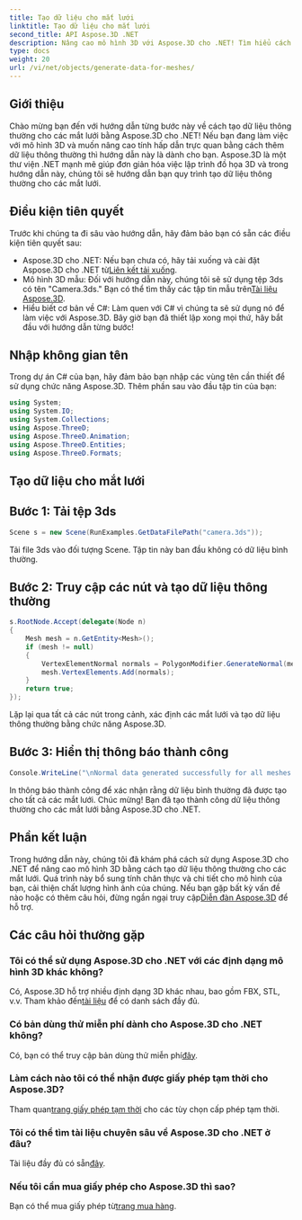 ```yaml
---
title: Tạo dữ liệu cho mắt lưới
linktitle: Tạo dữ liệu cho mắt lưới
second_title: API Aspose.3D .NET
description: Nâng cao mô hình 3D với Aspose.3D cho .NET! Tìm hiểu cách tạo dữ liệu thông thường cho mắt lưới trong hướng dẫn từng bước này. Chủ nghĩa hiện thực đáp ứng sự đơn giản.
type: docs
weight: 20
url: /vi/net/objects/generate-data-for-meshes/
---
```

## Giới thiệu
Chào mừng bạn đến với hướng dẫn từng bước này về cách tạo dữ liệu thông thường cho các mắt lưới bằng Aspose.3D cho .NET! Nếu bạn đang làm việc với mô hình 3D và muốn nâng cao tính hấp dẫn trực quan bằng cách thêm dữ liệu thông thường thì hướng dẫn này là dành cho bạn. Aspose.3D là một thư viện .NET mạnh mẽ giúp đơn giản hóa việc lập trình đồ họa 3D và trong hướng dẫn này, chúng tôi sẽ hướng dẫn bạn quy trình tạo dữ liệu thông thường cho các mắt lưới.
## Điều kiện tiên quyết
Trước khi chúng ta đi sâu vào hướng dẫn, hãy đảm bảo bạn có sẵn các điều kiện tiên quyết sau:
- Aspose.3D cho .NET: Nếu bạn chưa có, hãy tải xuống và cài đặt Aspose.3D cho .NET từ[Liên kết tải xuống](https://releases.aspose.com/3d/net/).
-  Mô hình 3D mẫu: Đối với hướng dẫn này, chúng tôi sẽ sử dụng tệp 3ds có tên "Camera.3ds." Bạn có thể tìm thấy các tập tin mẫu trên[Tài liệu Aspose.3D](https://reference.aspose.com/3d/net/).
- Hiểu biết cơ bản về C#: Làm quen với C# vì chúng ta sẽ sử dụng nó để làm việc với Aspose.3D.
Bây giờ bạn đã thiết lập xong mọi thứ, hãy bắt đầu với hướng dẫn từng bước!
## Nhập không gian tên
Trong dự án C# của bạn, hãy đảm bảo bạn nhập các vùng tên cần thiết để sử dụng chức năng Aspose.3D. Thêm phần sau vào đầu tập tin của bạn:
```csharp
using System;
using System.IO;
using System.Collections;
using Aspose.ThreeD;
using Aspose.ThreeD.Animation;
using Aspose.ThreeD.Entities;
using Aspose.ThreeD.Formats;
```
## Tạo dữ liệu cho mắt lưới
## Bước 1: Tải tệp 3ds
```csharp
Scene s = new Scene(RunExamples.GetDataFilePath("camera.3ds"));
```
Tải file 3ds vào đối tượng Scene. Tập tin này ban đầu không có dữ liệu bình thường.
## Bước 2: Truy cập các nút và tạo dữ liệu thông thường
```csharp
s.RootNode.Accept(delegate(Node n)
{
    Mesh mesh = n.GetEntity<Mesh>();
    if (mesh != null)
    {
        VertexElementNormal normals = PolygonModifier.GenerateNormal(mesh);
        mesh.VertexElements.Add(normals);
    }
    return true;
});
```
Lặp lại qua tất cả các nút trong cảnh, xác định các mắt lưới và tạo dữ liệu thông thường bằng chức năng Aspose.3D.
## Bước 3: Hiển thị thông báo thành công
```csharp
Console.WriteLine("\nNormal data generated successfully for all meshes.");
```
In thông báo thành công để xác nhận rằng dữ liệu bình thường đã được tạo cho tất cả các mắt lưới.
Chúc mừng! Bạn đã tạo thành công dữ liệu thông thường cho các mắt lưới bằng Aspose.3D cho .NET.
## Phần kết luận
Trong hướng dẫn này, chúng tôi đã khám phá cách sử dụng Aspose.3D cho .NET để nâng cao mô hình 3D bằng cách tạo dữ liệu thông thường cho các mắt lưới. Quá trình này bổ sung tính chân thực và chi tiết cho mô hình của bạn, cải thiện chất lượng hình ảnh của chúng.
 Nếu bạn gặp bất kỳ vấn đề nào hoặc có thêm câu hỏi, đừng ngần ngại truy cập[Diễn đàn Aspose.3D](https://forum.aspose.com/c/3d/18) để hỗ trợ.
## Các câu hỏi thường gặp
### Tôi có thể sử dụng Aspose.3D cho .NET với các định dạng mô hình 3D khác không?
 Có, Aspose.3D hỗ trợ nhiều định dạng 3D khác nhau, bao gồm FBX, STL, v.v. Tham khảo đến[tài liệu](https://reference.aspose.com/3d/net/) để có danh sách đầy đủ.
### Có bản dùng thử miễn phí dành cho Aspose.3D cho .NET không?
 Có, bạn có thể truy cập bản dùng thử miễn phí[đây](https://releases.aspose.com/).
### Làm cách nào tôi có thể nhận được giấy phép tạm thời cho Aspose.3D?
 Tham quan[trang giấy phép tạm thời](https://purchase.aspose.com/temporary-license/) cho các tùy chọn cấp phép tạm thời.
### Tôi có thể tìm tài liệu chuyên sâu về Aspose.3D cho .NET ở đâu?
 Tài liệu đầy đủ có sẵn[đây](https://reference.aspose.com/3d/net/).
### Nếu tôi cần mua giấy phép cho Aspose.3D thì sao?
 Bạn có thể mua giấy phép từ[trang mua hàng](https://purchase.aspose.com/buy).